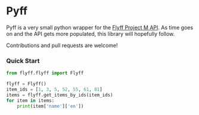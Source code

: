 # Pyff

Pyff is a very small python wrapper for the [Flyff Project M API](https://flyff-api.sniegu.fr/).
As time goes on and the API gets more populated, this library will hopefully follow. 

Contributions and pull requests are welcome!
### Quick Start

```python
from flyff.flyff import Flyff

flyff = Flyff()
item_ids = [1, 3, 5, 52, 55, 61, 81]
items = flyff.get_items_by_ids(item_ids)
for item in items:
    print(item['name']['en'])
```